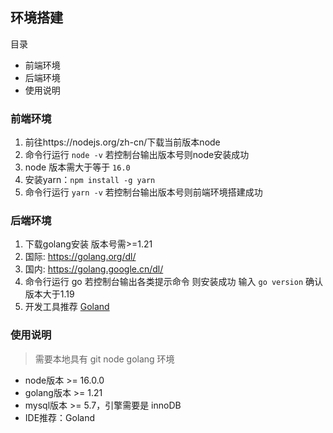 ## 环境搭建

目录

- 前端环境
- 后端环境
- 使用说明

### 前端环境

1. 前往https://nodejs.org/zh-cn/下载当前版本node
2. 命令行运行 `node -v` 若控制台输出版本号则node安装成功
3. node 版本需大于等于 `16.0`
4. 安装yarn：`npm install -g yarn`
5. 命令行运行 `yarn -v` 若控制台输出版本号则前端环境搭建成功

### 后端环境
1. 下载golang安装 版本号需>=1.21
2. 国际: https://golang.org/dl/
3. 国内: https://golang.google.cn/dl/
4. 命令行运行 go 若控制台输出各类提示命令 则安装成功 输入 `go version` 确认版本大于1.19
5. 开发工具推荐 [Goland](https://www.jetbrains.com/go/)

### 使用说明

> 需要本地具有 git node golang 环境

- node版本 >= 16.0.0
- golang版本 >= 1.21
- mysql版本 >= 5.7，引擎需要是 innoDB
- IDE推荐：Goland
